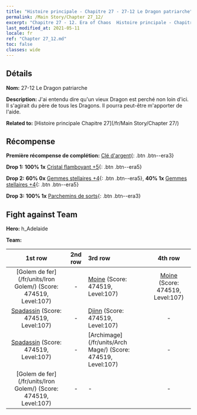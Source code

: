 ```yaml
---
title: "Histoire principale - Chapitre 27 - 27-12 Le Dragon patriarche"
permalink: /Main Story/Chapter 27_12/
excerpt: "Chapitre 27 - 12. Era of Chaos  Histoire principale - Chapitre 27_12. 27-12 Le Dragon patriarche"
last_modified_at: 2021-05-11
locale: fr
ref: "Chapter 27_12.md"
toc: false
classes: wide
---
```


## Détails

 **Nom:** 27-12 Le Dragon patriarche

 **Description:** J'ai entendu dire qu'un vieux Dragon est perché non loin d'ici. Il s'agirait du père de tous les Dragons. Il pourra peut-être m'apporter de l'aide.

 **Related to:** [Histoire principale Chapitre 27](/fr/Main Story/Chapter 27/)

## Récompense

 **Première récompense de complétion:** [Clé d'argent](/ItemsFR/con_693/){: .btn .btn--era3}

 **Drop 1:** **100% 1x** [Cristal flamboyant +5](/ItemsFR/mat_101/){: .btn .btn--era5}

 **Drop 2:** **60% 0x** [Gemmes stellaires +4](/ItemsFR/mat_93/){: .btn .btn--era5}, **40% 1x** [Gemmes stellaires +4](/ItemsFR/mat_93/){: .btn .btn--era5}

 **Drop 3:** **100% 1x** [Parchemins de sorts](/ItemsFR/con_694/){: .btn .btn--era3}


## Fight against Team
 **Hero:** h_Adelaide

 **Team:**


  | 1st row | 2nd row | 3rd row | 4th row |
  |:----:|:----:|:----|:----:|
  | [Golem de fer](/fr/units/Iron Golem/) (Score: 474519, Level:107)  | - | [Moine](/fr/units/Monk/) (Score: 474519, Level:107)  | [Moine](/fr/units/Monk/) (Score: 474519, Level:107)  |
  | [Spadassin](/fr/units/Swordsman/) (Score: 474519, Level:107)  | - | [Djinn](/fr/units/Genie/) (Score: 474519, Level:107)  | - |
  | [Spadassin](/fr/units/Swordsman/) (Score: 474519, Level:107)  | - | [Archimage](/fr/units/Arch Mage/) (Score: 474519, Level:107)  | - |
  | [Golem de fer](/fr/units/Iron Golem/) (Score: 474519, Level:107)  | - | - | - |


